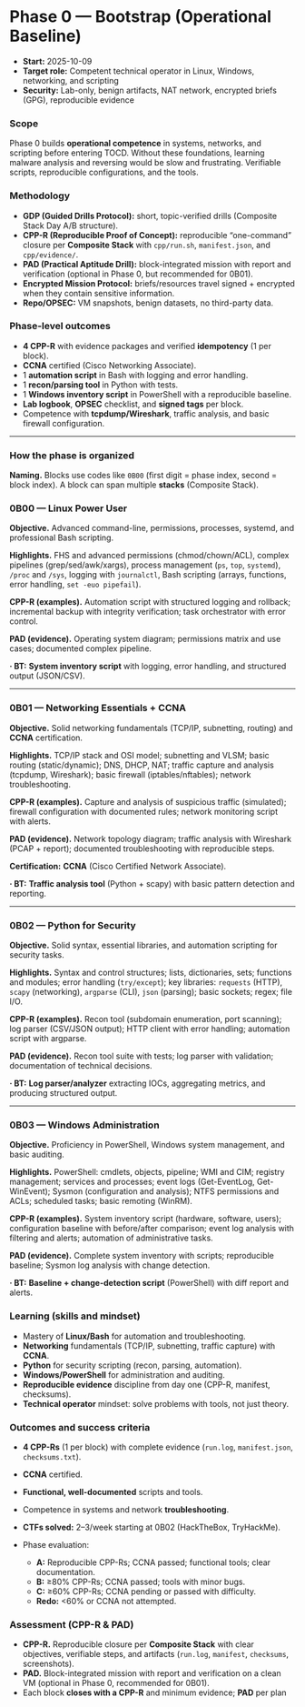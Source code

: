 # Phase 0 — Bootstrap (Operational Baseline)

- **Start:** 2025-10-09
- **Target role:** Competent technical operator in Linux, Windows, networking, and scripting
- **Security:** Lab-only, benign artifacts, NAT network, encrypted briefs (GPG), reproducible evidence

### Scope

Phase 0 builds **operational competence** in systems, networks, and scripting before entering TOCD. Without these foundations, learning malware analysis and reversing would be slow and frustrating. Verifiable scripts, reproducible configurations, and the tools.

### Methodology

* **GDP (Guided Drills Protocol):** short, topic-verified drills (Composite Stack Day A/B structure).
* **CPP-R (Reproducible Proof of Concept):** reproducible “one-command” closure per **Composite Stack** with `cpp/run.sh`, `manifest.json`, and `cpp/evidence/`.
* **PAD (Practical Aptitude Drill):** block-integrated mission with report and verification (optional in Phase 0, but recommended for 0B01).
* **Encrypted Mission Protocol:** briefs/resources travel signed + encrypted when they contain sensitive information.
* **Repo/OPSEC:** VM snapshots, benign datasets, no third-party data.


### Phase-level outcomes

* **4 CPP-R** with evidence packages and verified **idempotency** (1 per block).
* **CCNA** certified (Cisco Networking Associate).
* 1 **automation script** in Bash with logging and error handling.
* 1 **recon/parsing tool** in Python with tests.
* 1 **Windows inventory script** in PowerShell with a reproducible baseline.
* **Lab logbook**, **OPSEC** checklist, and **signed tags** per block.
* Competence with **tcpdump/Wireshark**, traffic analysis, and basic firewall configuration.

---

### How the phase is organized

**Naming.** Blocks use codes like `0B00` (first digit = phase index, second = block index). A block can span multiple **stacks** (Composite Stack).

### 0B00 — Linux Power User

**Objective.** Advanced command-line, permissions, processes, systemd, and professional Bash scripting.

**Highlights.** FHS and advanced permissions (chmod/chown/ACL), complex pipelines (grep/sed/awk/xargs), process management (`ps`, `top`, `systemd`), `/proc` and `/sys`, logging with `journalctl`, Bash scripting (arrays, functions, error handling, `set -euo pipefail`).

**CPP-R (examples).** Automation script with structured logging and rollback; incremental backup with integrity verification; task orchestrator with error control.

**PAD (evidence).** Operating system diagram; permissions matrix and use cases; documented complex pipeline.

**· BT:** **System inventory script** with logging, error handling, and structured output (JSON/CSV).

---

### 0B01 — Networking Essentials + CCNA

**Objective.** Solid networking fundamentals (TCP/IP, subnetting, routing) and **CCNA** certification.

**Highlights.** TCP/IP stack and OSI model; subnetting and VLSM; basic routing (static/dynamic); DNS, DHCP, NAT; traffic capture and analysis (tcpdump, Wireshark); basic firewall (iptables/nftables); network troubleshooting.

**CPP-R (examples).** Capture and analysis of suspicious traffic (simulated); firewall configuration with documented rules; network monitoring script with alerts.

**PAD (evidence).** Network topology diagram; traffic analysis with Wireshark (PCAP + report); documented troubleshooting with reproducible steps.

**Certification:** **CCNA** (Cisco Certified Network Associate).

**· BT:** **Traffic analysis tool** (Python + scapy) with basic pattern detection and reporting.

---

### 0B02 — Python for Security

**Objective.** Solid syntax, essential libraries, and automation scripting for security tasks.

**Highlights.** Syntax and control structures; lists, dictionaries, sets; functions and modules; error handling (`try/except`); key libraries: `requests` (HTTP), `scapy` (networking), `argparse` (CLI), `json` (parsing); basic sockets; regex; file I/O.

**CPP-R (examples).** Recon tool (subdomain enumeration, port scanning); log parser (CSV/JSON output); HTTP client with error handling; automation script with argparse.

**PAD (evidence).** Recon tool suite with tests; log parser with validation; documentation of technical decisions.

**· BT:** **Log parser/analyzer** extracting IOCs, aggregating metrics, and producing structured output.

---

### 0B03 — Windows Administration

**Objective.** Proficiency in PowerShell, Windows system management, and basic auditing.

**Highlights.** PowerShell: cmdlets, objects, pipeline; WMI and CIM; registry management; services and processes; event logs (Get-EventLog, Get-WinEvent); Sysmon (configuration and analysis); NTFS permissions and ACLs; scheduled tasks; basic remoting (WinRM).

**CPP-R (examples).** System inventory script (hardware, software, users); configuration baseline with before/after comparison; event log analysis with filtering and alerts; automation of administrative tasks.

**PAD (evidence).** Complete system inventory with scripts; reproducible baseline; Sysmon log analysis with change detection.

**· BT:** **Baseline + change-detection script** (PowerShell) with diff report and alerts.


### Learning (skills and mindset)

* Mastery of **Linux/Bash** for automation and troubleshooting.
* **Networking** fundamentals (TCP/IP, subnetting, traffic capture) with **CCNA**.
* **Python** for security scripting (recon, parsing, automation).
* **Windows/PowerShell** for administration and auditing.
* **Reproducible evidence** discipline from day one (CPP-R, manifest, checksums).
* **Technical operator** mindset: solve problems with tools, not just theory.


### Outcomes and success criteria

* **4 CPP-Rs** (1 per block) with complete evidence (`run.log`, `manifest.json`, `checksums.txt`).
* **CCNA** certified.
* **Functional, well-documented** scripts and tools.
* Competence in systems and network **troubleshooting**.
* **CTFs solved:** 2–3/week starting at 0B02 (HackTheBox, TryHackMe).
* Phase evaluation:

  * **A:** Reproducible CPP-Rs; CCNA passed; functional tools; clear documentation.
  * **B:** ≥80% CPP-Rs; CCNA passed; tools with minor bugs.
  * **C:** ≥60% CPP-Rs; CCNA pending or passed with difficulty.
  * **Redo:** <60% or CCNA not attempted.

### Assessment (CPP-R & PAD)

* **CPP-R.** Reproducible closure per **Composite Stack** with clear objectives, verifiable steps, and artifacts (`run.log`, `manifest`, `checksums`, screenshots).
* **PAD.** Block-integrated mission with report and verification on a clean VM (optional in Phase 0, recommended for 0B01).
* Each block **closes with a CPP-R** and minimum evidence; **PAD** per plan

